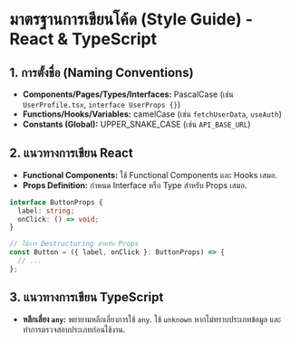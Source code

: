 
# มาตรฐานการเขียนโค้ด (Style Guide) - React & TypeScript

## 1. การตั้งชื่อ (Naming Conventions)
*   **Components/Pages/Types/Interfaces:** PascalCase (เช่น `UserProfile.tsx`, `interface UserProps {}`)
*   **Functions/Hooks/Variables:** camelCase (เช่น `fetchUserData`, `useAuth`)
*   **Constants (Global):** UPPER_SNAKE_CASE (เช่น `API_BASE_URL`)

## 2. แนวทางการเขียน React
*   **Functional Components:** ใช้ Functional Components และ Hooks เสมอ.
*   **Props Definition:** กำหนด Interface หรือ Type สำหรับ Props เสมอ.

```typescript
interface ButtonProps {
  label: string;
  onClick: () => void;
}

// ใช้การ Destructuring สำหรับ Props
const Button = ({ label, onClick }: ButtonProps) => {
  // ...
};
```

## 3. แนวทางการเขียน TypeScript
*   **หลีกเลี่ยง `any`:** พยายามหลีกเลี่ยงการใช้ `any`. ใช้ `unknown` หากไม่ทราบประเภทข้อมูล และทำการตรวจสอบประเภทก่อนใช้งาน.
